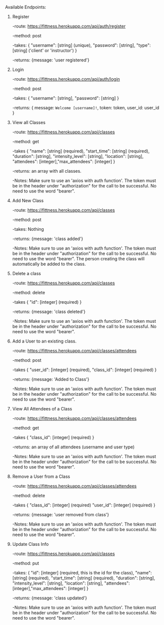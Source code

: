 Available Endpoints:


1. Register

    -route: https://fittness.herokuapp.com/api/auth/register

    -method: post

    -takes: {
            "username": [string] (unique),
            "password": [string],
            "type": [string] ('client' or 'instructor')
            }

    -returns: {message: 'user registered'}

2. Login

    -route: https://fittness.herokuapp.com/api/auth/login

    -method: post

    -takes: {
            "username": [string], 
            "password": [string]
            }

    -returns: {
              message: `Welcome [username]!`,
              token: token,
              user_id: user_id
              }

3. View all Classes

    -route: https://fittness.herokuapp.com/api/classes

    -method: get

    -takes {
            "name": [string] (required),
            "start_time": [string] (required),
            "duration": [string],
            "intensity_level": [string],
            "location": [string],
            "attendees": [integer],"max_attendees": [integer]
           }

     -returns: an array with all classes.

     -Notes: Make sure to use an 'axios with auth function'. The token must be in the header under "authorization" for the call to be successful. No need to use the word "bearer".

4. Add New Class

    -route: https://fittness.herokuapp.com/api/classes

    -method: post

    -takes: Nothing

     -returns: {message: 'class added'}

     -Notes: Make sure to use an 'axios with auth function'. The token must be in the header under "authorization" for the call to be successful. No need to use the word "bearer". The person creating the class will automatically be added to the class. 

4. Delete a class

    -route: https://fittness.herokuapp.com/api/classes

    -method: delete

    -takes {
            "id": [integer] (required)
           }

     -returns: {message: 'class deleted'}

     -Notes: Make sure to use an 'axios with auth function'. The token must be in the header under "authorization" for the call to be successful. No need to use the word "bearer".

5. Add a User to an existing class.

    -route: https://fittness.herokuapp.com/api/classes/attendees

    -method: post

    -takes {
            "user_id": [integer] (required),
            "class_id": [integer] (required)
           }

     -returns: {message: 'Added to Class'}

     -Notes: Make sure to use an 'axios with auth function'. The token must be in the header under "authorization" for the call to be successful. No need to use the word "bearer".

6. View All Attendees of a Class

    -route: https://fittness.herokuapp.com/api/classes/attendees

    -method: get

    -takes {
            "class_id": [integer] (required)
           }

     -returns: an array of all attendees (username and user type)

     -Notes: Make sure to use an 'axios with auth function'. The token must be in the header under "authorization" for the call to be successful. No need to use the word "bearer".

7. Remove a User from a Class

    -route: https://fittness.herokuapp.com/api/classes/attendees

    -method: delete

    -takes {
            "class_id": [integer] (required)
            "user_id": [integer] (required)
           }

     -returns: {message: 'user removed from class'}

     -Notes: Make sure to use an 'axios with auth function'. The token must be in the header under "authorization" for the call to be successful. No need to use the word "bearer".

8. Update Class Info

    -route: https://fittness.herokuapp.com/api/classes

    -method: put

    -takes: {
            "id": [integer] (required, this is the id for the class),
            "name": [string] (required),
            "start_time": [string] (required),
            "duration": [string],
            "intensity_level": [string],
            "location": [string],
            "attendees": [integer],"max_attendees": [integer]
           }

     -returns: {message: 'class updated'}

     -Notes: Make sure to use an 'axios with auth function'. The token must be in the header under "authorization" for the call to be successful. No need to use the word "bearer".
    
